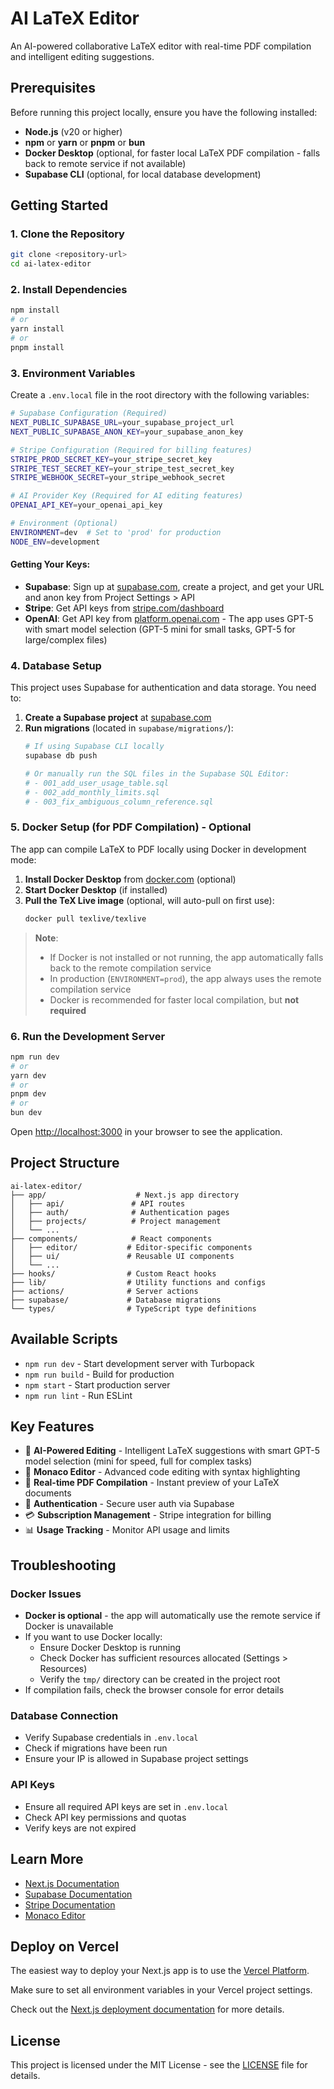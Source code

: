 # AI LaTeX Editor

An AI-powered collaborative LaTeX editor with real-time PDF compilation and intelligent editing suggestions.

## Prerequisites

Before running this project locally, ensure you have the following installed:

- **Node.js** (v20 or higher)
- **npm** or **yarn** or **pnpm** or **bun**
- **Docker Desktop** (optional, for faster local LaTeX PDF compilation - falls back to remote service if not available)
- **Supabase CLI** (optional, for local database development)

## Getting Started

### 1. Clone the Repository

```bash
git clone <repository-url>
cd ai-latex-editor
```

### 2. Install Dependencies

```bash
npm install
# or
yarn install
# or
pnpm install
```

### 3. Environment Variables

Create a `.env.local` file in the root directory with the following variables:

```bash
# Supabase Configuration (Required)
NEXT_PUBLIC_SUPABASE_URL=your_supabase_project_url
NEXT_PUBLIC_SUPABASE_ANON_KEY=your_supabase_anon_key

# Stripe Configuration (Required for billing features)
STRIPE_PROD_SECRET_KEY=your_stripe_secret_key
STRIPE_TEST_SECRET_KEY=your_stripe_test_secret_key
STRIPE_WEBHOOK_SECRET=your_stripe_webhook_secret

# AI Provider Key (Required for AI editing features)
OPENAI_API_KEY=your_openai_api_key

# Environment (Optional)
ENVIRONMENT=dev  # Set to 'prod' for production
NODE_ENV=development
```

#### Getting Your Keys:

- **Supabase**: Sign up at [supabase.com](https://supabase.com), create a project, and get your URL and anon key from Project Settings > API
- **Stripe**: Get API keys from [stripe.com/dashboard](https://dashboard.stripe.com/apikeys)
- **OpenAI**: Get API key from [platform.openai.com](https://platform.openai.com/api-keys) - The app uses GPT-5 with smart model selection (GPT-5 mini for small tasks, GPT-5 for large/complex files)

### 4. Database Setup

This project uses Supabase for authentication and data storage. You need to:

1. **Create a Supabase project** at [supabase.com](https://supabase.com)
2. **Run migrations** (located in `supabase/migrations/`):
   ```bash
   # If using Supabase CLI locally
   supabase db push
   
   # Or manually run the SQL files in the Supabase SQL Editor:
   # - 001_add_user_usage_table.sql
   # - 002_add_monthly_limits.sql
   # - 003_fix_ambiguous_column_reference.sql
   ```

### 5. Docker Setup (for PDF Compilation) - Optional

The app can compile LaTeX to PDF locally using Docker in development mode:

1. **Install Docker Desktop** from [docker.com](https://www.docker.com/products/docker-desktop) (optional)
2. **Start Docker Desktop** (if installed)
3. **Pull the TeX Live image** (optional, will auto-pull on first use):
   ```bash
   docker pull texlive/texlive
   ```

> **Note**: 
> - If Docker is not installed or not running, the app automatically falls back to the remote compilation service
> - In production (`ENVIRONMENT=prod`), the app always uses the remote compilation service
> - Docker is recommended for faster local compilation, but **not required**

### 6. Run the Development Server

```bash
npm run dev
# or
yarn dev
# or
pnpm dev
# or
bun dev
```

Open [http://localhost:3000](http://localhost:3000) in your browser to see the application.

## Project Structure

```
ai-latex-editor/
├── app/                    # Next.js app directory
│   ├── api/               # API routes
│   ├── auth/              # Authentication pages
│   ├── projects/          # Project management
│   └── ...
├── components/            # React components
│   ├── editor/           # Editor-specific components
│   ├── ui/               # Reusable UI components
│   └── ...
├── hooks/                # Custom React hooks
├── lib/                  # Utility functions and configs
├── actions/              # Server actions
├── supabase/             # Database migrations
└── types/                # TypeScript type definitions
```

## Available Scripts

- `npm run dev` - Start development server with Turbopack
- `npm run build` - Build for production
- `npm start` - Start production server
- `npm run lint` - Run ESLint

## Key Features

- 🤖 **AI-Powered Editing** - Intelligent LaTeX suggestions with smart GPT-5 model selection (mini for speed, full for complex tasks)
- 📝 **Monaco Editor** - Advanced code editing with syntax highlighting
- 📄 **Real-time PDF Compilation** - Instant preview of your LaTeX documents
- 👥 **Authentication** - Secure user auth via Supabase
- 💳 **Subscription Management** - Stripe integration for billing
- 📊 **Usage Tracking** - Monitor API usage and limits

## Troubleshooting

### Docker Issues
- **Docker is optional** - the app will automatically use the remote service if Docker is unavailable
- If you want to use Docker locally:
  - Ensure Docker Desktop is running
  - Check Docker has sufficient resources allocated (Settings > Resources)
  - Verify the `tmp/` directory can be created in the project root
- If compilation fails, check the browser console for error details

### Database Connection
- Verify Supabase credentials in `.env.local`
- Check if migrations have been run
- Ensure your IP is allowed in Supabase project settings

### API Keys
- Ensure all required API keys are set in `.env.local`
- Check API key permissions and quotas
- Verify keys are not expired

## Learn More

- [Next.js Documentation](https://nextjs.org/docs)
- [Supabase Documentation](https://supabase.com/docs)
- [Stripe Documentation](https://stripe.com/docs)
- [Monaco Editor](https://microsoft.github.io/monaco-editor/)

## Deploy on Vercel

The easiest way to deploy your Next.js app is to use the [Vercel Platform](https://vercel.com/new?utm_medium=default-template&filter=next.js&utm_source=create-next-app&utm_campaign=create-next-app-readme).

Make sure to set all environment variables in your Vercel project settings.

Check out the [Next.js deployment documentation](https://nextjs.org/docs/app/building-your-application/deploying) for more details.

## License

This project is licensed under the MIT License - see the [LICENSE](LICENSE) file for details.
